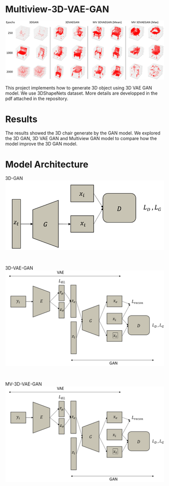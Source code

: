 # Multiview-3D-VAE-GAN

![](https://github.com/Dreys-bot/3DVAEGAN/blob/main/src/3dvae_training.PNG)

This project implements how to generate 3D object using 3D VAE GAN model. We use 3DShapeNets dataset. More details are developped in the pdf attached in the repository.

# Results
The results showed the 3D chair generate by the GAN model. We explored the 3D GAN, 3D VAE GAN and Multiview GAN model to compare  how the model improve the 3D GAN model.

# Model Architecture
3D-GAN</br>
![3DGAN](https://github.com/Dreys-bot/3DVAEGAN/blob/main/src/gan.PNG)

</br>

3D-VAE-GAN</br>
![3DVAEGAN](https://github.com/Dreys-bot/3DVAEGAN/blob/main/src/3dvaegan.PNG)

</br>

MV-3D-VAE-GAN</br>
![MV3DGAN](https://github.com/Dreys-bot/3DVAEGAN/blob/main/src/3dvaegan.PNG)
